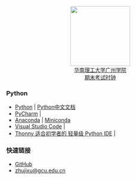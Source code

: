 <div align="center">
<img src="https://raw.githubusercontent.com/zhujixu/xuefulu.com/master/SOE.png" height="160" width="160" >
</div>

<div align="center">
<a href="http://10.5.1.246/clock"><div align="center">华南理工大学广州学院<br/>期末考试时钟</div></a>
</div>

### **Python**
+ [Python](https://www.python.org/downloads/)   |   [Python中文文档](https://docs.python.org/zh-cn/3/)
+ [PyCharm](http://www.jetbrains.com/pycharm/download/)   |
+ [Anaconda](https://www.anaconda.com/distribution/)   |   [Miniconda](https://docs.conda.io/en/latest/miniconda.html)
+ [Visual Studio Code](https://code.visualstudio.com/)   |
+ [Thonny 适合初学者的 轻量级 Python IDE](https://thonny.org/)   |

### **快速链接**
+ [GitHub](https://github.com/login)
+ <zhujixu@gcu.edu.cn>
